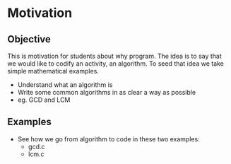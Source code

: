 # Motivation
## Objective
  This is motivation for students about why program. The idea is to say that we would like to codify an activity, an algorithm. To seed that idea we take simple mathematical examples.
  * Understand what an algorithm is
  * Write some common algorithms in as clear a way as possible
  * eg. GCD and LCM

## Examples
  * See how we go from algorithm to code in these two examples:
    * gcd.c 
    * lcm.c
